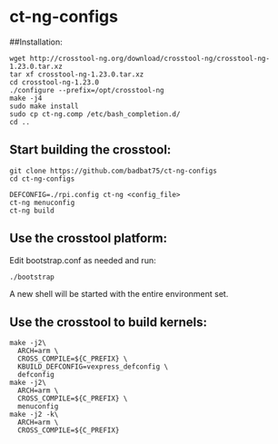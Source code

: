 ﻿# ct-ng-configs
##Installation:
```
wget http://crosstool-ng.org/download/crosstool-ng/crosstool-ng-1.23.0.tar.xz
tar xf crosstool-ng-1.23.0.tar.xz
cd crosstool-ng-1.23.0
./configure --prefix=/opt/crosstool-ng
make -j4
sudo make install
sudo cp ct-ng.comp /etc/bash_completion.d/
cd ..
```
## Start building the crosstool:
```
git clone https://github.com/badbat75/ct-ng-configs
cd ct-ng-configs

DEFCONFIG=./rpi.config ct-ng <config_file>
ct-ng menuconfig
ct-ng build
```
## Use the crosstool platform:
Edit bootstrap.conf as needed and run:
```
./bootstrap
```
A new shell will be started with the entire environment set.
## Use the crosstool to build kernels:
```
make -j2\
  ARCH=arm \
  CROSS_COMPILE=${C_PREFIX} \
  KBUILD_DEFCONFIG=vexpress_defconfig \
  defconfig
make -j2\
  ARCH=arm \
  CROSS_COMPILE=${C_PREFIX} \
  menuconfig
make -j2 -k\
  ARCH=arm \
  CROSS_COMPILE=${C_PREFIX}
```
